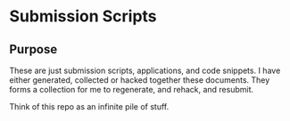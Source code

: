 # Submission Scripts 

## Purpose 

These are just submission scripts, applications, and code snippets. I have either generated, collected or hacked together these documents. They forms a collection for me to regenerate, and rehack, and resubmit.

Think of this repo as an infinite pile of stuff.
